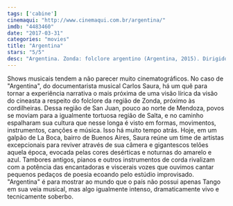 ```yaml
---
tags: ['cabine']
cinemaqui: "http://www.cinemaqui.com.br/argentina/"
imdb: "4483460"
date: "2017-03-31"
categories: "movies"
title: "Argentina"
stars: "5/5"
desc: "Argentina. Zonda: folclore argentino (Argentina, 2015). Dirigido por Carlos Saura. Escrito por Carlos Saura. Com Pedro Aznar, Juan Falú, Marian Farías Gómez, Gabo Ferro, Liliana Herrero, Jairo, Luciana Jury, Horacio Lavandera, Luis Salinas."
---
```

Shows musicais tendem a não parecer muito cinematográficos. No caso de "Argentina", do documentarista musical Carlos Saura, há um quê para tornar a experiência narrativa o mais próxima de uma visão lírica da visão do cineasta a respeito do folclore da região de Zonda, próximo às cordilheiras. Dessa região de San Juan, pouco ao norte de Mendoza, povos se moviam para a igualmente tortuosa região de Salta, e no caminho espalharam sua cultura que nesse longa é visto em formas, movimentos, instrumentos, canções e música. Isso há muito tempo atrás. Hoje, em um galpão de La Boca, bairro de Buenos Aires, Saura reúne um time de artistas excepcionais para reviver através de sua câmera e gigantescos telões aquela época, evocada pelas cores desérticas e noturnas do amarelo e azul. Tambores antigos, pianos e outros instrumentos de corda rivalizam com a potência das encantadoras e viscerais vozes que ouvimos cantar pequenos pedaços de poesia ecoando pelo estúdio improvisado. "Argentina" é para mostrar ao mundo que o país não possui apenas Tango em sua veia musical, mas algo igualmente intenso, dramaticamente vivo e tecnicamente soberbo.
